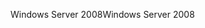 <span data-ttu-id="dcaab-101">Windows Server 2008</span><span class="sxs-lookup"><span data-stu-id="dcaab-101">Windows Server 2008</span></span>